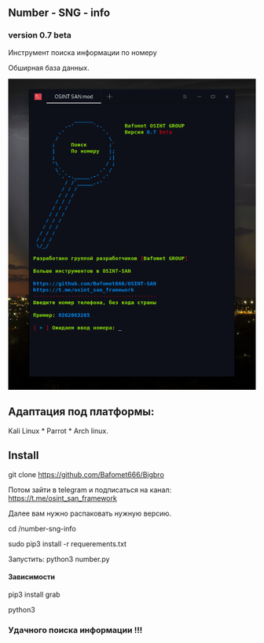 ## Number - SNG - info

### version 0.7 beta

Инструмент поиска информации по номеру

Обширная база данных.

![alt tag](https://github.com/Bafomet666/screen/blob/main/infonumber.png)

## Адаптация под платформы:

Kali Linux * Parrot * Arch linux.

## Install

  git clone https://github.com/Bafomet666/Bigbro
 
  Потом зайти в telegram и подписаться на канал: https://t.me/osint_san_framework

  Далее вам нужно распаковать нужную версию.

  cd /number-sng-info
  
  sudo pip3 install -r requerements.txt

  Запустить: python3 number.py

#### Зависимости 

pip3 install grab

python3

### Удачного поиска информации !!!
  


